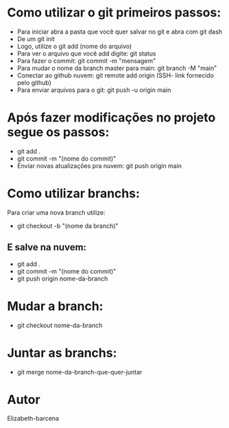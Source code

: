 # Como utilizar o git primeiros passos:
- Para iniciar abra a pasta que você quer salvar no git e abra com git dash
- De um git init
- Logo, utilize o git add (nome do arquivo)
- Para ver o arquivo que você add digite: git status
- Para fazer o commit: git commit -m "mensagem"
- Para mudar o nome da branch master para main: git branch -M "main"
- Conectar ao github nuvem: git remote add origin (SSH- link fornecido pelo github)
- Para enviar arquivos para o git: git push -u origin main

# Após fazer modificações no projeto segue os passos:
- git add .
- git commit -m "(nome do commit)"
- Enviar novas atualizações pra nuvem: git push origin main

# Como utilizar branchs:
Para criar uma nova branch utilize:
- git checkout -b "(nome da branch)"
## E salve na nuvem:
- git add .
- git commit -m "(nome do commit)" 
- git push origin nome-da-branch

# Mudar a branch:
- git checkout nome-da-branch

# Juntar as branchs:
- git merge nome-da-branch-que-quer-juntar

# Autor
Elizabeth-barcena
